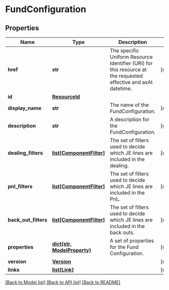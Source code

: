 # FundConfiguration


## Properties
Name | Type | Description | Notes
------------ | ------------- | ------------- | -------------
**href** | **str** | The specific Uniform Resource Identifier (URI) for this resource at the requested effective and asAt datetime. | [optional] 
**id** | [**ResourceId**](ResourceId.md) |  | 
**display_name** | **str** | The name of the FundConfiguration. | [optional] 
**description** | **str** | A description for the FundConfiguration. | [optional] 
**dealing_filters** | [**list[ComponentFilter]**](ComponentFilter.md) | The set of filters used to decide which JE lines are included in the dealing. | [optional] 
**pnl_filters** | [**list[ComponentFilter]**](ComponentFilter.md) | The set of filters used to decide which JE lines are included in the PnL. | [optional] 
**back_out_filters** | [**list[ComponentFilter]**](ComponentFilter.md) | The set of filters used to decide which JE lines are included in the back outs. | [optional] 
**properties** | [**dict(str, ModelProperty)**](ModelProperty.md) | A set of properties for the Fund Configuration. | [optional] 
**version** | [**Version**](Version.md) |  | [optional] 
**links** | [**list[Link]**](Link.md) |  | [optional] 

[[Back to Model list]](../README.md#documentation-for-models) [[Back to API list]](../README.md#documentation-for-api-endpoints) [[Back to README]](../README.md)


